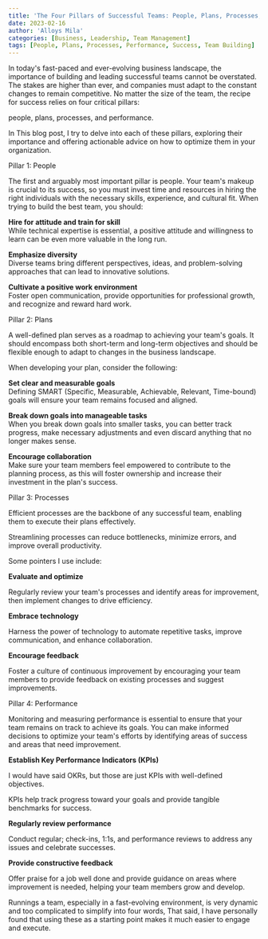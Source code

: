 ```yaml
---
title: 'The Four Pillars of Successful Teams: People, Plans, Processes, and Performance'
date: 2023-02-16
author: 'Alloys Mila'
categories: [Business, Leadership, Team Management]
tags: [People, Plans, Processes, Performance, Success, Team Building]
---
```


In today's fast-paced and ever-evolving business landscape, the importance of building and leading successful teams cannot be overstated. The stakes are higher than ever, and companies must adapt to the constant changes to remain competitive. No matter the size of the team, the recipe for success relies on four critical pillars:

people, plans, processes, and performance.

In This blog post, I try to delve into each of these pillars, exploring their importance and offering actionable advice on how to optimize them in your organization.

Pillar 1: People

The first and arguably most important pillar is people. Your team's makeup is crucial to its success, so you must invest time and resources in hiring the right individuals with the necessary skills, experience, and cultural fit. When trying to build the best team, you should:

**Hire for attitude and train for skill**  
While technical expertise is essential, a positive attitude and willingness to learn can be even more valuable in the long run.

**Emphasize diversity**  
Diverse teams bring different perspectives, ideas, and problem-solving approaches that can lead to innovative solutions.

**Cultivate a positive work environment**  
Foster open communication, provide opportunities for professional growth, and recognize and reward hard work.

Pillar 2: Plans

A well-defined plan serves as a roadmap to achieving your team's goals. It should encompass both short-term and long-term objectives and should be flexible enough to adapt to changes in the business landscape.

When developing your plan, consider the following:

**Set clear and measurable goals**  
Defining SMART (Specific, Measurable, Achievable, Relevant, Time-bound) goals will ensure your team remains focused and aligned.

**Break down goals into manageable tasks**  
When you break down goals into smaller tasks, you can better track progress, make necessary adjustments and even discard anything that no longer makes sense.

**Encourage collaboration**  
Make sure your team members feel empowered to contribute to the planning process, as this will foster ownership and increase their investment in the plan's success.

Pillar 3: Processes

Efficient processes are the backbone of any successful team, enabling them to execute their plans effectively.

Streamlining processes can reduce bottlenecks, minimize errors, and improve overall productivity.

Some pointers I use include:

**Evaluate and optimize**

Regularly review your team's processes and identify areas for improvement, then implement changes to drive efficiency.

**Embrace technology**

Harness the power of technology to automate repetitive tasks, improve communication, and enhance collaboration.

**Encourage feedback**

Foster a culture of continuous improvement by encouraging your team members to provide feedback on existing processes and suggest improvements.

Pillar 4: Performance

Monitoring and measuring performance is essential to ensure that your team remains on track to achieve its goals. You can make informed decisions to optimize your team's efforts by identifying areas of success and areas that need improvement.

**Establish Key Performance Indicators (KPIs)**

I would have said OKRs, but those are just KPIs with well-defined objectives.

KPIs help track progress toward your goals and provide tangible benchmarks for success.

**Regularly review performance**

Conduct regular; check-ins, 1:1s, and performance reviews to address any issues and celebrate successes.

**Provide constructive feedback**

Offer praise for a job well done and provide guidance on areas where improvement is needed, helping your team members grow and develop.

Runnings a team, especially in a fast-evolving environment, is very dynamic and too complicated to simplify into four words, That said, I have personally found that using these as a starting point makes it much easier to engage and execute.
